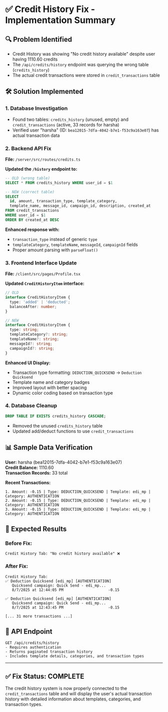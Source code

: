 # ✅ Credit History Fix - Implementation Summary

## 🔍 **Problem Identified**
- Credit History was showing "No credit history available" despite user having 1110.60 credits
- The `/api/credits/history` endpoint was querying the wrong table (`credits_history`)
- The actual credit transactions were stored in `credit_transactions` table

## 🛠️ **Solution Implemented**

### **1. Database Investigation**
- Found two tables: `credits_history` (unused, empty) and `credit_transactions` (active, 33 records for harsha)
- Verified user "harsha" (ID: `bea12015-7dfa-4042-b7e1-f53c9a163e07`) has actual transaction data

### **2. Backend API Fix**
**File:** `/server/src/routes/credits.ts`

**Updated the `/history` endpoint to:**
```sql
-- OLD (wrong table)
SELECT * FROM credits_history WHERE user_id = $1

-- NEW (correct table) 
SELECT 
  id, amount, transaction_type, template_category, 
  template_name, message_id, campaign_id, description, created_at
FROM credit_transactions 
WHERE user_id = $1 
ORDER BY created_at DESC
```

**Enhanced response with:**
- `transaction_type` instead of generic `type`
- `templateCategory`, `templateName`, `messageId`, `campaignId` fields
- Proper amount parsing with `parseFloat()`

### **3. Frontend Interface Update**
**File:** `/client/src/pages/Profile.tsx`

**Updated `CreditHistoryItem` interface:**
```typescript
// OLD
interface CreditHistoryItem {
  type: 'added' | 'deducted';
  balanceAfter: number;
}

// NEW  
interface CreditHistoryItem {
  type: string;
  templateCategory?: string;
  templateName?: string;
  messageId?: string;
  campaignId?: string;
}
```

**Enhanced UI Display:**
- Transaction type formatting: `DEDUCTION_QUICKSEND` → `Deduction Quicksend`
- Template name and category badges
- Improved layout with better spacing
- Dynamic color coding based on transaction type

### **4. Database Cleanup**
```sql
DROP TABLE IF EXISTS credits_history CASCADE;
```
- Removed the unused `credits_history` table
- Updated add/deduct functions to use `credit_transactions`

## 📊 **Sample Data Verification**

**User:** harsha (bea12015-7dfa-4042-b7e1-f53c9a163e07)  
**Credit Balance:** 1110.60  
**Transaction Records:** 33 total

**Recent Transactions:**
```
1. Amount: -0.15 | Type: DEDUCTION_QUICKSEND | Template: edi_mp | Category: AUTHENTICATION
2. Amount: -0.15 | Type: DEDUCTION_QUICKSEND | Template: edi_mp | Category: AUTHENTICATION  
3. Amount: -0.15 | Type: DEDUCTION_QUICKSEND | Template: edi_mp | Category: AUTHENTICATION
```

## 🎯 **Expected Results**

### **Before Fix:**
```
Credit History Tab: "No credit history available" ❌
```

### **After Fix:**
```
Credit History Tab:
✅ Deduction Quicksend [edi_mp] [AUTHENTICATION] 
   Quicksend campaign: Quick Send - edi_mp...
   8/7/2025 at 12:44:05 PM                    -0.15

✅ Deduction Quicksend [edi_mp] [AUTHENTICATION]
   Quicksend campaign: Quick Send - edi_mp... 
   8/7/2025 at 12:43:45 PM                    -0.15

[... 31 more transactions ...]
```

## 🔧 **API Endpoint**
```
GET /api/credits/history
- Requires authentication
- Returns paginated transaction history
- Includes template details, categories, and transaction types
```

---

## ✅ **Fix Status: COMPLETE**

The credit history system is now properly connected to the `credit_transactions` table and will display the user's actual transaction history with detailed information about templates, categories, and transaction types.